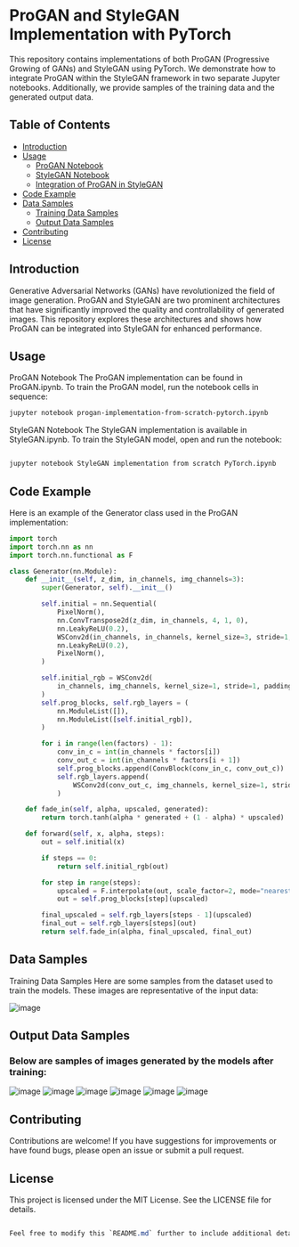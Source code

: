 # ProGAN and StyleGAN Implementation with PyTorch

This repository contains implementations of both ProGAN (Progressive Growing of GANs) and StyleGAN using PyTorch. We demonstrate how to integrate ProGAN within the StyleGAN framework in two separate Jupyter notebooks. Additionally, we provide samples of the training data and the generated output data.

## Table of Contents

- [Introduction](#introduction)
- [Usage](#usage)
  - [ProGAN Notebook](#progan-notebook)
  - [StyleGAN Notebook](#stylegan-notebook)
  - [Integration of ProGAN in StyleGAN](#integration-of-progan-in-stylegan)
- [Code Example](#code-example)
- [Data Samples](#data-samples)
  - [Training Data Samples](#training-data-samples)
  - [Output Data Samples](#output-data-samples)
- [Contributing](#contributing)
- [License](#license)

## Introduction

Generative Adversarial Networks (GANs) have revolutionized the field of image generation. ProGAN and StyleGAN are two prominent architectures that have significantly improved the quality and controllability of generated images. This repository explores these architectures and shows how ProGAN can be integrated into StyleGAN for enhanced performance.

## Usage
ProGAN Notebook
The ProGAN implementation can be found in ProGAN.ipynb. To train the ProGAN model, run the notebook cells in sequence:

```bash
jupyter notebook progan-implementation-from-scratch-pytorch.ipynb
```
StyleGAN Notebook
The StyleGAN implementation is available in StyleGAN.ipynb. To train the StyleGAN model, open and run the notebook:

```bash

jupyter notebook StyleGAN implementation from scratch PyTorch.ipynb
```

## Code Example
Here is an example of the Generator class used in the ProGAN implementation:

```python
import torch
import torch.nn as nn
import torch.nn.functional as F

class Generator(nn.Module):
    def __init__(self, z_dim, in_channels, img_channels=3):
        super(Generator, self).__init__()

        self.initial = nn.Sequential(
            PixelNorm(),
            nn.ConvTranspose2d(z_dim, in_channels, 4, 1, 0),
            nn.LeakyReLU(0.2),
            WSConv2d(in_channels, in_channels, kernel_size=3, stride=1, padding=1),
            nn.LeakyReLU(0.2),
            PixelNorm(),
        )

        self.initial_rgb = WSConv2d(
            in_channels, img_channels, kernel_size=1, stride=1, padding=0
        )
        self.prog_blocks, self.rgb_layers = (
            nn.ModuleList([]),
            nn.ModuleList([self.initial_rgb]),
        )

        for i in range(len(factors) - 1):  
            conv_in_c = int(in_channels * factors[i])
            conv_out_c = int(in_channels * factors[i + 1])
            self.prog_blocks.append(ConvBlock(conv_in_c, conv_out_c))
            self.rgb_layers.append(
                WSConv2d(conv_out_c, img_channels, kernel_size=1, stride=1, padding=0)
            )

    def fade_in(self, alpha, upscaled, generated):
        return torch.tanh(alpha * generated + (1 - alpha) * upscaled)

    def forward(self, x, alpha, steps):
        out = self.initial(x)

        if steps == 0:
            return self.initial_rgb(out)

        for step in range(steps):
            upscaled = F.interpolate(out, scale_factor=2, mode="nearest")
            out = self.prog_blocks[step](upscaled)

        final_upscaled = self.rgb_layers[steps - 1](upscaled)
        final_out = self.rgb_layers[steps](out)
        return self.fade_in(alpha, final_upscaled, final_out)
```
## Data Samples
Training Data Samples
Here are some samples from the dataset used to train the models. These images are representative of the input data:

![image](https://github.com/abou-zithar/ProGAN-and-StyleGAN-High-Fidelity-Clothes-Generation/assets/43099687/465ff407-cd3f-46f6-9009-07d2d5b146aa)


## Output Data Samples
### Below are samples of images generated by the models after training:
![image](https://github.com/abou-zithar/ProGAN-and-StyleGAN-High-Fidelity-Clothes-Generation/assets/43099687/4347f039-38c1-4c3b-95a8-9ed77286023c)
![image](https://github.com/abou-zithar/ProGAN-and-StyleGAN-High-Fidelity-Clothes-Generation/assets/43099687/c3c5d861-74a4-4421-b7a2-5f5fb0d174a8)
![image](https://github.com/abou-zithar/ProGAN-and-StyleGAN-High-Fidelity-Clothes-Generation/assets/43099687/964b05b7-249e-4eb0-95b7-d35cb966bef3)
![image](https://github.com/abou-zithar/ProGAN-and-StyleGAN-High-Fidelity-Clothes-Generation/assets/43099687/ea976465-92a9-4de4-a460-00532db5e76f)
![image](https://github.com/abou-zithar/ProGAN-and-StyleGAN-High-Fidelity-Clothes-Generation/assets/43099687/b0ea8220-af56-4106-a407-01627e8b7dbf)
![image](https://github.com/abou-zithar/ProGAN-and-StyleGAN-High-Fidelity-Clothes-Generation/assets/43099687/0f1ba0ec-f086-4cc6-b61b-321d72f72a60)


## Contributing
Contributions are welcome! If you have suggestions for improvements or have found bugs, please open an issue or submit a pull request.

## License
This project is licensed under the MIT License. See the LICENSE file for details.
```css

Feel free to modify this `README.md` further to include additional details or sections specific to your project.
```
